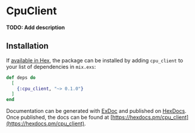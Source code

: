 # CpuClient

**TODO: Add description**

## Installation

If [available in Hex](https://hex.pm/docs/publish), the package can be installed
by adding `cpu_client` to your list of dependencies in `mix.exs`:

```elixir
def deps do
  [
    {:cpu_client, "~> 0.1.0"}
  ]
end
```

Documentation can be generated with [ExDoc](https://github.com/elixir-lang/ex_doc)
and published on [HexDocs](https://hexdocs.pm). Once published, the docs can
be found at [https://hexdocs.pm/cpu_client](https://hexdocs.pm/cpu_client).

